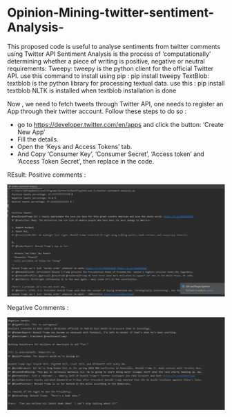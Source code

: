 # Opinion-Mining-twitter-sentiment-Analysis-
This proposed code is useful to analyse sentiments from twitter comments using Twitter API
Sentiment Analysis is the process of ‘computationally’ determining whether a piece of writing is positive, negative or neutral
requirements:
  Tweepy: tweepy is the python client for the official Twitter API.
        use this command to install using pip : pip install tweepy
  TextBlob: textblob is the python library for processing textual data.
        use this : pip install textblob
  NLTK is installed when textblob installation is done
  
Now , we need to fetch tweets through Twitter API, one needs to register an App through their twitter account. Follow these steps to do so :
 - go to https://developer.twitter.com/en/apps  and click the button: ‘Create New App’
 - Fill the details.
 - Open the ‘Keys and Access Tokens’ tab.
 - And Copy ‘Consumer Key’, ‘Consumer Secret’, ‘Access token’ and ‘Access Token Secret’, then replace in the code.
  
  
  
  REsult:
  Positive comments :
  
   ![Image of the first tree]( https://github.com/Samery00/Opinion-Mining-twitter-sentiment-Analysis-/blob/master/result.PNG)
   
  Negative Comments :
   
   ![Image of the first tree]( https://github.com/Samery00/Opinion-Mining-twitter-sentiment-Analysis-/blob/master/result2.PNG)

 
